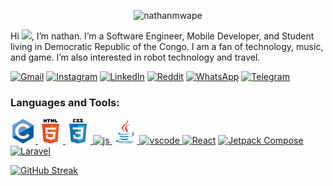 <p align="center">
  <img src="https://readme-typing-svg.herokuapp.com/?font=Lobster&color=0969da&size=53&width=450&height=76&lines=Hello+%F0%9F%91%8B%2C+I%27m+nathan+mwape" alt="nathanmwape" />
</p>

Hi <img src="https://raw.githubusercontent.com/MartinHeinz/MartinHeinz/master/wave.gif" width="30">, I’m nathan. I’m a Software Engineer, Mobile Developer, and Student living in Democratic Republic of the Congo. I am a fan of technology, music, and game. I’m also interested in robot technology and travel. 



  <a href="#">![Gmail](https://img.shields.io/badge/Gmail-D14836?style=for-the-badge&logo=gmail&logoColor=white)</a>
  <a href="">![Instagram](https://img.shields.io/badge/Instagram-%23E4405F.svg?style=for-the-badge&logo=Instagram&logoColor=white)</a>
  <a href="#">![LinkedIn](https://img.shields.io/badge/linkedin-%230077B5.svg?style=for-the-badge&logo=linkedin&logoColor=white)</a>
  <a href="#">![Reddit](https://img.shields.io/badge/Reddit-FF4500?style=for-the-badge&logo=reddit&logoColor=white)<a/>
  <a href="#">![WhatsApp](https://img.shields.io/badge/WhatsApp-25D366?style=for-the-badge&logo=whatsapp&logoColor=white)</a>
  <a href="#">![Telegram](https://img.shields.io/badge/Telegram-2CA5E0?style=for-the-badge&logo=telegram&logoColor=white)</a>

  <p align="center">
  
  <h3 align="left">Languages and Tools:</h3>
<p align="left">
 <a href="https://www.geeksforgeeks.org/c-language-set-1-introduction/" target="_blank" rel="noreferrer"> <img src="https://raw.githubusercontent.com/devicons/devicon/master/icons/c/c-original.svg" alt="C programming" width="40" height="40"/> </a>  
 <a href="https://www.geeksforgeeks.org/html/?ref=shm" target="_blank" rel="noreferrer"> <img src="https://raw.githubusercontent.com/devicons/devicon/master/icons/html5/html5-original-wordmark.svg" alt="html5" width="40" height="40"/> </a>
 <a href="https://www.w3schools.com/css/" target="_blank" rel="noreferrer"> <img src="https://raw.githubusercontent.com/devicons/devicon/master/icons/css3/css3-original-wordmark.svg" alt="css3" width="40" height="40"/> </a>  
 <a href="https://developer.mozilla.org/en-US/docs/Learn/JavaScript" target="_blank" rel="noreferrer"> <img src="https://upload.wikimedia.org/wikipedia/commons/6/6a/JavaScript-logo.png" alt="js" width="40" height="40"/> </a>
 <a href="https://www.javatpoint.com/java-tutorial" target="_blank" rel="noreferrer"> <img src="https://raw.githubusercontent.com/devicons/devicon/master/icons/java/java-original.svg" alt="java" width="40" height="40"/> </a>  
 <a href="https://code.visualstudio.com/docs" target="_blank" rel="noreferrer"> <img src="https://user-images.githubusercontent.com/45575898/132374566-e8aca758-460c-48d8-944c-dcf4a7590bd1.png" alt="vscode" width="40" height="40" /> </a>  
 <a href="https://reactjs.org/" target="_blank" rel="noreferrer"><img src="https://upload.wikimedia.org/wikipedia/commons/a/a7/React-icon.svg" alt="React" width="40" height="40"/></a>
 <a href="https://developer.android.com/jetpack/compose" target="_blank" rel="noreferrer"><img src="https://developer.android.com/images/brand/Android_Robot.png" alt="Jetpack Compose" width="40" height="40"/></a>
 <a href="https://laravel.com/" target="_blank" rel="noreferrer"><img src="https://laravel.com/img/logomark.min.svg" alt="Laravel" width="40" height="40"/></a>
 
  
  [![GitHub Streak](http://github-readme-streak-stats.herokuapp.com?user=DeRoyace&theme=elegant&date_format=M%20j%5B%2C%20Y%5D)](https://git.io/streak-stats)

</p>
</p>

